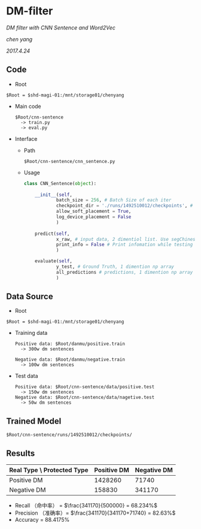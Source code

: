 # DM-filter

*DM filter with CNN Sentence and Word2Vec*

*chen yang*

*2017.4.24*


## Code

* Root

```shell
$Root = $shd-magi-01:/mnt/storage01/chenyang
```


* Main code

  ```shell
  $Root/cnn-sentence
    -> train.py
    -> eval.py
  ```

* Interface

  * Path
    
    ```shell
    $Root/cnn-sentence/cnn_sentence.py  
    ```

  * Usage

    ```python
    class CNN_Sentence(object):
        
        __init__(self,
                batch_size = 256, # Batch Size of each iter
                checkpoint_dir = './runs/1492510012/checkpoints', # Pretrained model
                allow_soft_placement = True,
                log_device_placement = False
                )
        
        predict(self,
                x_raw, # input data, 2 dimentiol list. Use segChinese.filterChinese to convert Chinese string to list: filterChinese(unicode(sentence, 'utf-8'))
                print_info = False # Print infomation while testing
                )

        evaluate(self,
                y_test, # Ground Truth, 1 dimention np array
                all_predictions # predictions, 1 dimention np array
                )
    ```

## Data Source

* Root

```shell
$Root = $shd-magi-01:/mnt/storage01/chenyang
```

* Training data

  ```shell
  Positive data: $Root/danmu/positive.train
    -> 300w dm sentences
    
  Negative data: $Root/danmu/negative.train
    -> 100w dm sentences
  ```


* Test data

  ```shell
  Positive data: $Root/cnn-sentence/data/positive.test
    -> 150w dm sentences
  Negative data: $Root/cnn-sentence/data/nagetive.test
    -> 50w dm sentences
  ```


## Trained Model

```shell
$Root/cnn-sentence/runs/1492510012/checkpoints/
```

## Results

| Real Type \ Protected Type | Positive DM | Negative DM |
| -------------------------- | ----------- | ----------- |
| Positive DM                | 1428260     | 71740       |
| Negative DM                | 158830      | 341170      |



* Recall （命中率） = $\frac{341170}{500000} = 68.234%$
* Precision （准确率）= $\frac{341170}{341170+71740} = 82.63%$
* Accuracy = 88.4175%



